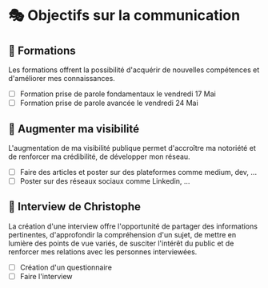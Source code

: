 # 🎭 Objectifs sur la communication

## 🔳 Formations

Les formations offrent la possibilité d'acquérir de nouvelles compétences et d'améliorer mes connaissances.

- [ ] Formation prise de parole fondamentaux le vendredi 17 Mai
- [ ] Formation prise de parole avancée le vendredi 24 Mai

## 🔳 Augmenter ma visibilité

L'augmentation de ma visibilité publique permet d'accroître ma notoriété et de renforcer ma crédibilité, de développer mon réseau.

- [ ] Faire des articles et poster sur des plateformes comme medium, dev, ...
- [ ] Poster sur des réseaux sociaux comme Linkedin, ...

## 🔳 Interview de Christophe

La création d'une interview offre l'opportunité de partager des informations pertinentes, d'approfondir la compréhension d'un sujet, de mettre en lumière des points de vue variés, de susciter l'intérêt du public et de renforcer mes relations avec les personnes interviewées.

- [ ] Création d'un questionnaire
- [ ] Faire l'interview
